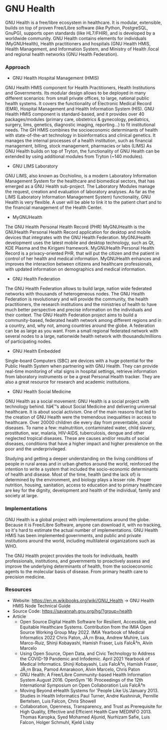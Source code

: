 # GNU Health

GNU Health is a free/libre ecosystem in healthcare. It is modular,
extensible, builds on top of proven Free/Libre software (like Python,
PostgreSQL, GnuPG), supports open standards (like HL7/FHIR), and is
developed by a worldwide community. GNU Health contains elements for
individuals (MyGNUHealth), Health practitioners and hospitals (GNU
Health HMIS, Health Management, and Information System, and Ministry of
Health /local and regional health networks (GNU Health Federation).

### Approach

- GNU Health Hospital Management (HMIS)

GNU Health HMIS component for Health Practitioners, Health Institutions
and Governments. Its modular design allows to be deployed in many
different scenarios: from small private offices, to large, national
public health systems. It covers the functionality of Electronic Medical
Record (EMR), Hospital Management and Health Information System (HIS).
GNU Health HMIS component is standard-based, and it provides over 40
packages/modules (primary care, obstetrics & gynecology, pediatrics,
surgery, lims, genetics, diagnostic imaging, reporting...) to fit
institutional needs. The GH HMIS combines the socioeconomic determinants
of health with state-of-the-art technology in bioinformatics and
clinical genetics. It manages the internal processes of a health
institution, such as financial management, billing, stock management,
pharmacies or labs (LIMS) As GNU Health builds on top of Tryton, the
functionality of GNU Health can be extended by using additional modules
from Tryton (~140 modules).

- GNU LIMS Laboratory

GNU LIMS, also known as Occhiolino, is a modern Laboratory Information
Management System for the healthcare and biomedical sectors, that has
emerged as a GNU Health sub-project. The Laboratory Modules manage the
request, creation and evaluation of laboratory analyses. As far as the
LIMS (Laboratory Information Management System) functionality, GNU
Health is very flexible. A user will be able to link it to the patient
chart and to the financial management of the Health Center.

- MyGNUHealth

The GNU Health Personal Health Record (PHR) MyGNUHealth is the GNUHealth
Personal Health Record application for desktop and mobile devices that
integrates with the GNU Health Federation. MyGNUHealth development uses
the latest mobile and desktop technology, such as Qt, KDE Plasma and the
Kirigami framework. MyGNUHealth Personal Health Record is a
privacy-oriented PHR, that will put the citizen and the patient in
control of her health and medical information. MyGNUHealth enhances and
improves the interaction between citizens and healthcare professionals,
with updated information on demographics and medical information.

- GNU Health Federation

The GNU Health Federation allows to build large, nation wide federated
networks with thousands of heterogeneous nodes. The GNU Health
Federation is revolutionary and will provide the community, the health
practitioners, the research institutions and the ministries of health to
have much better perspective and precise information on the individuals
and their context. The GNU Health Federation project aims to build a
community-based, federated health network among different regions and in
a country, and, why not, among countries around the globe. A federation
can be as large as you want. From a small regional federated network
with several nodes to a large, nationwide health network with
thousands/millions of participating nodes.

- GNU Health Embedded

Single-board Computers (SBC) are devices with a huge potential for the
Public Health System when partnering with GNU Health. They can provide
real-time monitoring of vital signs in hospital settings, retrieve
information from laboratory instruments or be a great Personal Health
tracker. They are also a great resource for research and academic
institutions.

- GNU Health Social Medicine

GNU Health as a social movement: GNU Health is a social project with
technology behind. Itâ€™s about Social Medicine and delivering universal
healthcare. It is about social activism. One of the main reasons that
led to the creation of GNU Health were the tremendous inequalities in
access to healthcare. Over 20000 children die every day from
preventable, social diseases. To name a few: malnutrition, contaminated
water, child slavery, prostitution, war, malaria, HIV-AIDS,
tuberculosis, dengue and other neglected tropical diseases. These are
causes and/or results of social diseases, conditions that have a higher
impact and higher prevalence on the poor and the underprivileged.

Studying and getting a deeper understanding on the living conditions of
people in rural areas and in urban ghettos around the world, reinforced
the intention to write a system that included the socio-economic
determinants of health and disease. Most of the time, health (and the
lack of) is determined by the environment, and biology plays a lesser
role. Proper nutrition, housing, sanitation, access to education and to
primary healthcare are key for the dignity, development and health of
the individual, family and society at large.

### Implementations

GNU Health is a global project with implementations around the globe.
Because it is Free/Libre Software, anyone can download it, with no
tracking, so it's hard to estimate the actual number of implementations.
GNU Health HMIS has been implemented governments, and public and private
institutions around the world, including multilateral organizations such
as WHO.

The GNU Health project provides the tools for individuals, health
professionals, institutions, and governments to proactively assess and
improve the underlying determinants of health, from the socioeconomic
agents to the molecular basis of disease. From primary health care to
precision medicine.

### Resources

- Website: <https://en.m.wikibooks.org/wiki/GNU_Health> -\> GNU Health
  HMIS Node Technical Guide
- Source Code: <https://savannah.gnu.org/hg/?group=health>
- Article
  - Open Source Digital Health Software for Resilient, Accessible, and
    Equitable Healthcare Systems. Contribution from the IMIA Open Source
    Working Group May 2022. IMIA Yearbook of Medical Informatics 2022
    Chris Paton, JÃ¸rn Braa, Andrew Muhire, Luis Marco-Ruiz, Shinji
    Kobayashi, Hamish Fraser, Luis FalcÃ³n, Alvin Marcelo
  - Using Open Source, Open Data, and Civic Technology to Address the
    COVID-19 Pandemic and Infodemic. April 2021 Yearbook of Medical
    Informatics. Shinji Kobayashi, Luis FalcÃ³n, Hamish Fraser, JÃ¸rn
    Braa, Pamod Amarakoon, Alvin Marcelo, Chris Paton
  - GNU Health: A Free/Libre Community-based Health Information System
    August 2016. OpenSym '16: Proceedings of the 12th International
    Symposium on Open Collaboration Luis FalcÃ³n
  - Moving Beyond eHealth Systems for 'People Like Us.'January 2013.
    Studies in Health Informatics Paul Turner, Andre Kushniruk, Pernille
    Bertelsen, Luis Falcon, Chris Showell
  - Collaboration, Openness, Transparency, and Trust as Prerequisite for
    High Quality, Effective and Efficient Health Care MEDINFO 2013.
    Thomas Karopka, Syed Mohamed Aljunid, Nurhizam Safie, Luis Falcon,
    Holger Schmuhl, Kjeld Lisby
